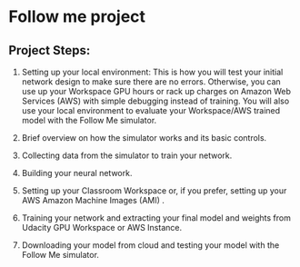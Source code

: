 # Follow me project

## Project Steps:
1. Setting up your local environment: This is how you will test your initial network design to make sure there are no errors. Otherwise, you can use up your Workspace GPU hours or rack up charges on Amazon Web Services (AWS) with simple debugging instead of training. You will also use your local environment to evaluate your Workspace/AWS trained model with the Follow Me simulator.

2. Brief overview on how the simulator works and its basic controls.

3. Collecting data from the simulator to train your network.

4. Building your neural network.

5. Setting up your Classroom Workspace or, if you prefer, setting up your AWS Amazon Machine Images (AMI) .

6. Training your network and extracting your final model and weights from Udacity GPU Workspace or AWS Instance.

7. Downloading your model from cloud and testing your model with the Follow Me simulator.
